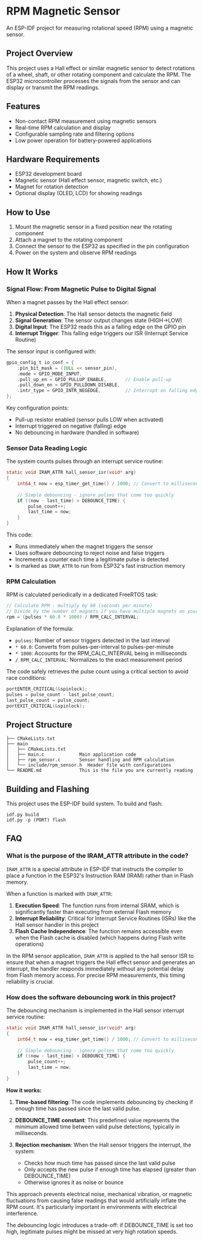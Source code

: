 # RPM Magnetic Sensor

An ESP-IDF project for measuring rotational speed (RPM) using a magnetic sensor.

## Project Overview

This project uses a Hall effect or similar magnetic sensor to detect rotations of a wheel, shaft, or other rotating component and calculate the RPM. The ESP32 microcontroller processes the signals from the sensor and can display or transmit the RPM readings.

## Features

- Non-contact RPM measurement using magnetic sensors
- Real-time RPM calculation and display
- Configurable sampling rate and filtering options
- Low power operation for battery-powered applications

## Hardware Requirements

- ESP32 development board
- Magnetic sensor (Hall effect sensor, magnetic switch, etc.)
- Magnet for rotation detection
- Optional display (OLED, LCD) for showing readings

## How to Use

1. Mount the magnetic sensor in a fixed position near the rotating component
2. Attach a magnet to the rotating component
3. Connect the sensor to the ESP32 as specified in the pin configuration
4. Power on the system and observe RPM readings

## How It Works

### Signal Flow: From Magnetic Pulse to Digital Signal

When a magnet passes by the Hall effect sensor:

1. **Physical Detection**: The Hall sensor detects the magnetic field
2. **Signal Generation**: The sensor output changes state (HIGH→LOW)
3. **Digital Input**: The ESP32 reads this as a falling edge on the GPIO pin
4. **Interrupt Trigger**: This falling edge triggers our ISR (Interrupt Service Routine)

The sensor input is configured with:
```c
gpio_config_t io_conf = {
    .pin_bit_mask = (1ULL << sensor_pin),
    .mode = GPIO_MODE_INPUT,
    .pull_up_en = GPIO_PULLUP_ENABLE,       // Enable pull-up
    .pull_down_en = GPIO_PULLDOWN_DISABLE,
    .intr_type = GPIO_INTR_NEGEDGE,         // Interrupt on falling edge
};
```

Key configuration points:
- Pull-up resistor enabled (sensor pulls LOW when activated)
- Interrupt triggered on negative (falling) edge
- No debouncing in hardware (handled in software)

### Sensor Data Reading Logic

The system counts pulses through an interrupt service routine:

```c
static void IRAM_ATTR hall_sensor_isr(void* arg)
{
    int64_t now = esp_timer_get_time() / 1000; // Convert to milliseconds
    
    // Simple debouncing - ignore pulses that come too quickly
    if ((now - last_time) > DEBOUNCE_TIME) {
        pulse_count++;
        last_time = now;
    }
}
```

This code:
- Runs immediately when the magnet triggers the sensor
- Uses software debouncing to reject noise and false triggers
- Increments a counter each time a legitimate pulse is detected
- Is marked as `IRAM_ATTR` to run from ESP32's fast instruction memory

### RPM Calculation

RPM is calculated periodically in a dedicated FreeRTOS task:

```c
// Calculate RPM - multiply by 60 (seconds per minute)
// Divide by the number of magnets if you have multiple magnets on your wheel
rpm = (pulses * 60.0 * 1000) / RPM_CALC_INTERVAL;
```

Explanation of the formula:
- `pulses`: Number of sensor triggers detected in the last interval
- `* 60.0`: Converts from pulses-per-interval to pulses-per-minute
- `* 1000`: Accounts for the RPM_CALC_INTERVAL being in milliseconds
- `/ RPM_CALC_INTERVAL`: Normalizes to the exact measurement period

The code safely retrieves the pulse count using a critical section to avoid race conditions:
```c
portENTER_CRITICAL(&spinlock);
pulses = pulse_count - last_pulse_count;
last_pulse_count = pulse_count;
portEXIT_CRITICAL(&spinlock);
```

## Project Structure

```
├── CMakeLists.txt
├── main
│   ├── CMakeLists.txt
│   ├── main.c             Main application code
│   ├── rpm_sensor.c       Sensor handling and RPM calculation
│   └── include/rpm_sensor.h  Header file with configurations
└── README.md              This is the file you are currently reading
```

## Building and Flashing

This project uses the ESP-IDF build system. To build and flash:

```
idf.py build
idf.py -p (PORT) flash
```

## FAQ

### What is the purpose of the IRAM_ATTR attribute in the code?

`IRAM_ATTR` is a special attribute in ESP-IDF that instructs the compiler to place a function in the ESP32's Instruction RAM (IRAM) rather than in Flash memory.

When a function is marked with `IRAM_ATTR`:

1. **Execution Speed**: The function runs from internal SRAM, which is significantly faster than executing from external Flash memory
2. **Interrupt Reliability**: Critical for Interrupt Service Routines (ISRs) like the Hall sensor handler in this project
3. **Flash Cache Independence**: The function remains accessible even when the Flash cache is disabled (which happens during Flash write operations)

In the RPM sensor application, `IRAM_ATTR` is applied to the hall sensor ISR to ensure that when a magnet triggers the Hall effect sensor and generates an interrupt, the handler responds immediately without any potential delay from Flash memory access. For precise RPM measurements, this timing reliability is crucial.

### How does the software debouncing work in this project?

The debouncing mechanism is implemented in the Hall sensor interrupt service routine:

```c
static void IRAM_ATTR hall_sensor_isr(void* arg)
{
    int64_t now = esp_timer_get_time() / 1000; // Convert to milliseconds
    
    // Simple debouncing - ignore pulses that come too quickly
    if ((now - last_time) > DEBOUNCE_TIME) {
        pulse_count++;
        last_time = now;
    }
}
```

**How it works:**

1. **Time-based filtering**: The code implements debouncing by checking if enough time has passed since the last valid pulse.
   
2. **DEBOUNCE_TIME constant**: This predefined value represents the minimum allowed time between valid pulse detections, typically in milliseconds.

3. **Rejection mechanism**: When the Hall sensor triggers the interrupt, the system:
   - Checks how much time has passed since the last valid pulse
   - Only accepts the new pulse if enough time has elapsed (greater than DEBOUNCE_TIME)
   - Otherwise ignores it as noise or bounce

This approach prevents electrical noise, mechanical vibration, or magnetic fluctuations from causing false readings that would artificially inflate the RPM count. It's particularly important in environments with electrical interference.

The debouncing logic introduces a trade-off: if DEBOUNCE_TIME is set too high, legitimate pulses might be missed at very high rotation speeds.
